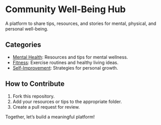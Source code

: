 # Community Well-Being Hub
A platform to share tips, resources, and stories for mental, physical, and personal well-being.

## Categories
- [Mental Health](Mental-Health/README.md): Resources and tips for mental wellness.
- [Fitness](Fitness/README.md): Exercise routines and healthy living ideas.
- [Self-Improvement](Self-Improvement/README.md): Strategies for personal growth.

## How to Contribute
1. Fork this repository.
2. Add your resources or tips to the appropriate folder.
3. Create a pull request for review.

Together, let’s build a meaningful platform!
